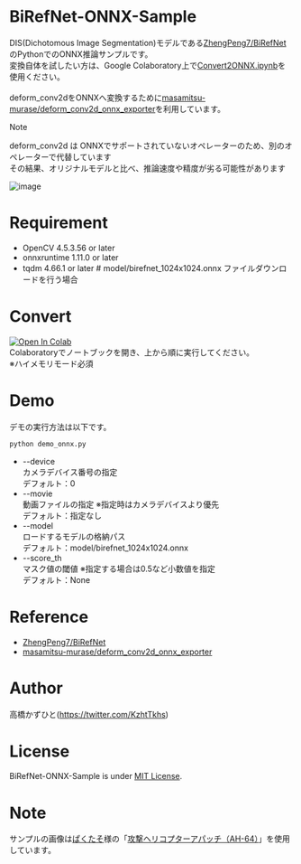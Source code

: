 # BiRefNet-ONNX-Sample
DIS(Dichotomous Image Segmentation)モデルである[ZhengPeng7/BiRefNet](https://github.com/ZhengPeng7/BiRefNet)のPythonでのONNX推論サンプルです。<br>
変換自体を試したい方は、Google Colaboratory上で[Convert2ONNX.ipynb](Convert2ONNX.ipynb)を使用ください。<br><br>
deform_conv2dをONNXへ変換するために[masamitsu-murase/deform_conv2d_onnx_exporter](https://github.com/masamitsu-murase/deform_conv2d_onnx_exporter)を利用しています。<br>
> [!NOTE]
> deform_conv2d は ONNXでサポートされていないオペレーターのため、別のオペレーターで代替しています<br>
> その結果、オリジナルモデルと比べ、推論速度や精度が劣る可能性があります

![image](https://github.com/user-attachments/assets/0317d3ea-16e0-4d64-87ff-57f8f98e3930)

# Requirement 
* OpenCV 4.5.3.56 or later
* onnxruntime 1.11.0 or later
* tqdm 4.66.1 or later  # model/birefnet_1024x1024.onnx ファイルダウンロードを行う場合

# Convert
[![Open In Colab](https://colab.research.google.com/assets/colab-badge.svg)](https://colab.research.google.com/github/Kazuhito00/BiRefNet-ONNX-Sample/blob/main/Convert2ONNX.ipynb)<br>
Colaboratoryでノートブックを開き、上から順に実行してください。<br>
※ハイメモリモード必須

# Demo
デモの実行方法は以下です。
```bash
python demo_onnx.py
```
* --device<br>
カメラデバイス番号の指定<br>
デフォルト：0
* --movie<br>
動画ファイルの指定 ※指定時はカメラデバイスより優先<br>
デフォルト：指定なし
* --model<br>
ロードするモデルの格納パス<br>
デフォルト：model/birefnet_1024x1024.onnx
* --score_th<br>
マスク値の閾値 ※指定する場合は0.5など小数値を指定<br>
デフォルト：None

# Reference
* [ZhengPeng7/BiRefNet](https://github.com/ZhengPeng7/BiRefNet)
* [masamitsu-murase/deform_conv2d_onnx_exporter](https://github.com/masamitsu-murase/deform_conv2d_onnx_exporter)

# Author
高橋かずひと(https://twitter.com/KzhtTkhs)
 
# License 
BiRefNet-ONNX-Sample is under [MIT License](LICENSE).

# Note
サンプルの画像は[ぱくたそ](https://www.pakutaso.com/)様の「[攻撃ヘリコプターアパッチ（AH-64）](https://www.pakutaso.com/20171004291ah-64-1.html)」を使用しています。

